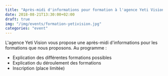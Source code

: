 ```yaml
---
title: "Après-midi d'informations pour formation à l'agence Yeti Vision"
date: 2018-08-21T13:30:00+02:00
draft: true
img: "/img/events/formation-yetivision.jpg"
categories: "event"
---
```


L'agence Yeti Vision vous propose une après-midi d'informations pour les formations que nous proposons.
Au programme :
- Explication des différentes formations possibles
- Explication du déroulement des formations
- Inscription (place limitée)

